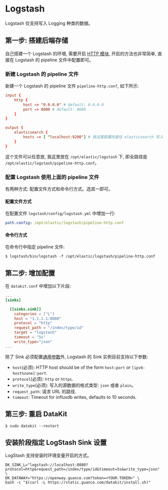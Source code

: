 # Logstash

Logstash 仅支持写入 Logging 种类的数据。

## 第一步: 搭建后端存储

自己搭建一个 Logstash 的环境, 需要开启 [HTTP 模块](https://www.elastic.co/cn/blog/introducing-logstash-input-http-plugin), 开启的方法也非常简单, 直接在 Logstash 的 pipeline 文件中配置即可。

### 新建 Logstash 的 pipeline 文件

新建一个 Logstash 的 pipeline 文件 `pipeline-http.conf`, 如下所示:

```conf
input {
    http {
        host => "0.0.0.0" # default: 0.0.0.0
        port => 8080 # default: 8080
    }
}

output {
    elasticsearch {
        hosts => [ "localhost:9200"] # 我这里配置的是往 elasticsearch 写入数据
    }
}
```

这个文件可以任意放, 我这里放在 `/opt/elastic/logstash` 下, 即全路径是 `/opt/elastic/logstash/pipeline-http.conf`。

### 配置 Logstash 使用上面的 pipeline 文件

有两种方式: 配置文件方式和命令行方式。选其一即可。

#### 配置文件方式

在配置文件 `logstash/config/logstash.yml` 中增加一行:

```yml
path.config: /opt/elastic/logstash/pipeline-http.conf
```

#### 命令行方式

在命令行中指定 pipeline 文件:

```shell
$ logstash/bin/logstash -f /opt/elastic/logstash/pipeline-http.conf
```

## 第二步: 增加配置

在 `datakit.conf` 中增加以下片段:

```conf
...
[sinks]

  [[sinks.sink]]
    categories = ["L"]
    host = "1.1.1.1:8080"
    protocol = "http"
    request_path = "/index/type/id"
    target = "logstash"
    timeout = "5s"
    write_type="json"
...
```

除了 Sink 必须配置[通用参数](datakit-sink-guide)外, Logstash 的 Sink 实例目前支持以下参数:

- `host`(必须): HTTP host should be of the form `host:port` or `[ipv6-host%zone]:port`.
- `protocol`(必须): `http` or `https`.
- `write_type`(必须): 写入的源数据的格式类型: `json` 或者 `plain`。
- `request_path`: 请求 URL 的路径.
- `timeout`: Timeout for influxdb writes, defaults to 10 seconds.

## 第三步: 重启 DataKit

`$ sudo datakit --restart`

## 安装阶段指定 LogStash Sink 设置

LogStash 支持安装时环境变量开启的方式。

```shell
DK_SINK_L="logstash://localhost:8080?protocol=http&request_path=/index/type/id&timeout=5s&write_type=json" \
DK_DATAWAY="https://openway.guance.com?token=<YOUR-TOKEN>" \
bash -c "$(curl -L https://static.guance.com/datakit/install.sh)"
```
